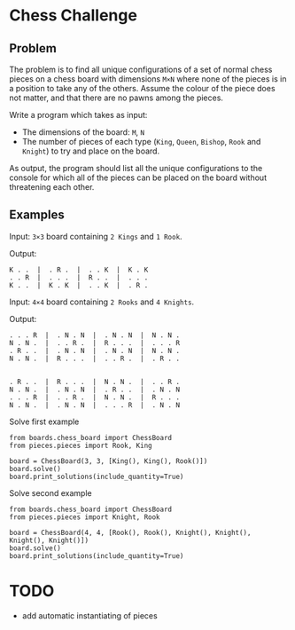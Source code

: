 # Chess Challenge

## Problem


The problem is to find all unique configurations of a set of normal 
chess pieces on a chess board with dimensions `M×N` where none of the 
pieces is in a position to take any of the others. Assume the colour 
of the piece does not matter, and that there are no pawns among 
the pieces.

Write a program which takes as input:

* The dimensions of the board: `M`, `N`
* The number of pieces of each type (`King`, `Queen`, `Bishop`, `Rook` 
and `Knight`) to try and place on the board.

As output, the program should list all the unique configurations to the 
console for which all of the pieces can be placed on the board without 
threatening each other.

## Examples

Input: `3×3` board containing `2 Kings` and `1 Rook`.

Output:


    K . .  |  . R .  |  . . K  |  K . K 
    . . R  |  . . .  |  R . .  |  . . .
    K . .  |  K . K  |  . . K  |  . R . 
 

Input: `4×4` board containing `2 Rooks` and `4 Knights`.

Output:

    . . . R  |  . N . N  |  . N . N  |  N . N . 
    N . N .  |  . . R .  |  R . . .  |  . . . R 
    . R . .  |  . N . N  |  . N . N  |  N . N . 
    N . N .  |  R . . .  |  . . R .  |  . R . . 


    . R . .  |  R . . .  |  N . N .  |  . . R . 
    N . N .  |  . N . N  |  . R . .  |  . N . N 
    . . . R  |  . . R .  |  N . N .  |  R . . . 
    N . N .  |  . N . N  |  . . . R  |  . N . N 

Solve first example

    from boards.chess_board import ChessBoard
    from pieces.pieces import Rook, King
    
    board = ChessBoard(3, 3, [King(), King(), Rook()])
    board.solve()
    board.print_solutions(include_quantity=True)

Solve second example

    from boards.chess_board import ChessBoard
    from pieces.pieces import Knight, Rook
    
    board = ChessBoard(4, 4, [Rook(), Rook(), Knight(), Knight(), Knight(), Knight()])
    board.solve()
    board.print_solutions(include_quantity=True)




# TODO

* add automatic instantiating of pieces











 
